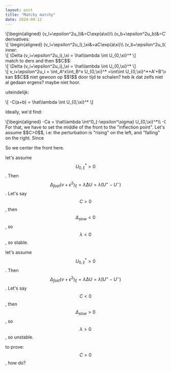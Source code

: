```yaml
---
layout: post
title: "Matchy matchy"
date: 2024-09-12
---
```

<style>
.math-container {
    max-width: 100%; /* Set a maximum width to prevent it from expanding the page */
    overflow-x: auto; /* Enable horizontal scrolling */
    white-space: nowrap; /* Prevent the text from wrapping */
}
</style>
<div class="math-container">\[\begin{aligned}
(v_l+\epsilon^2u_l)&=C\exp(a\xi)\\
(v_b+\epsilon^2u_b)&=C\exp(-b\xi)
\end{aligned}\]</div>
derivatives:
<div class="math-container">\[
\begin{aligned}
(v_l+\epsilon^2u_l)_\xi&=aC\exp(a\xi)\\
(v_b+\epsilon^2u_b)_\xi&=-bC\exp(-b\xi)
\end{aligned}
\]</div>
inner:
<div class="math-container">\[
\Delta (v_i+\epsilon^2u_i)_\xi  = \hat\lambda \int U_{0,\xi}^*
\]</div>
match to ders
and then $$C$$:
<div class="math-container">\[
\Delta (v_i+\epsilon^2u_i)_\xi  = \hat\lambda \int U_{0,\xi}^*
\]</div>

<div class="math-container">\[
v_i+\epsilon^2u_i = \int_A^x\int_B^x U_{0,\xi}^* =\int\int U_{0,\xi}^*+A'+B'\xi
\]</div>
kan $$C$$ niet gewoon op $$1$$ door tijd te schalen? heb ik dat zelfs niet al gedaan ergens? maybe niet hoor. 

uiteindelijk:
<div class="math-container">\[
-C(a+b)  = \hat\lambda \int U_{0,\xi}^*
\]</div>

Ideally, we'd find: 
<div class="math-container">\[\begin{aligned}
-Ca = \hat\lambda \int^0_{-\epsilon^\sigma} U_{0,\xi}^*\\
-Cb = \hat\lambda \int_0^{\epsilon^\sigma} U_{0,\xi}^*
\end{aligned}\]</div>
For that, we have to set the middle of the front to the "inflection point". 
Let's assume $$C>0$$, i.e: the perturbation is "rising" on the left, and "falling" on the right. Since 

So we center the front here. 


let's assume $$U_{0,\xi}^*>0$$. Then $$\Delta_{fast}(v+\epsilon^2)_{\xi} = \hat\lambda\Delta U=\hat\lambda(U^+-U^-)$$.
Let's say $$C>0$$, then $$\Delta_{slow}<0$$, so $$\lambda<0$$, so stable.  


let's assume $$U_{0,\xi}^*>0$$. Then $$\Delta_{fast}(v+\epsilon^2)_{\xi} = \hat\lambda\Delta U=\hat\lambda(U^+-U^-)$$.
Let's say $$C<0$$, then $$\Delta_{slow}>0$$, so $$\lambda>0$$, so unstable. 

to prove: $$C>0$$, how do? 